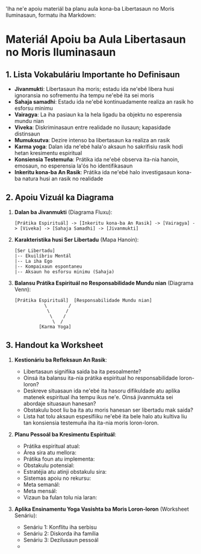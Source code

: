 'Iha ne'e apoiu materiál ba planu aula kona-ba Libertasaun no Moris Iluminasaun, formatu iha Markdown:

# Materiál Apoiu ba Aula Libertasaun no Moris Iluminasaun

## 1. Lista Vokabuláriu Importante ho Definisaun

- **Jivanmukti**: Libertasaun iha moris; estadu ida ne'ebé libera husi ignoransia no sofrementu iha tempu ne'ebé ita sei moris
- **Sahaja samadhi**: Estadu ida ne'ebé kontinuadamente realiza an rasik ho esforsu minimu
- **Vairagya**: La iha pasiaun ka la hela ligadu ba objektu no esperensia mundu nian
- **Viveka**: Diskriminasaun entre realidade no ilusaun; kapasidade distinsaun
- **Mumuksutva**: Dezire intenso ba libertasaun ka realiza an rasik
- **Karma yoga**: Dalan ida ne'ebé hala'o aksaun ho sakrifisiu rasik hodi hetan kresimentu espiritual
- **Konsiensia Testemuña**: Prátika ida ne'ebé observa ita-nia hanoin, emosaun, no esperensia la'ós ho identifikasaun
- **Inkeritu kona-ba An Rasik**: Prátika ida ne'ebé halo investigasaun kona-ba natura husi an rasik no realidade

## 2. Apoiu Vizuál ka Diagrama

1. **Dalan ba Jivanmukti** (Diagrama Fluxu):
   ```
   [Prátika Espirituál] -> [Inkeritu kona-ba An Rasik] -> [Vairagya] -> [Viveka] -> [Sahaja Samadhi] -> [Jivanmukti]
   ```

2. **Karakteristika husi Ser Libertadu** (Mapa Hanoin):
   ```
   [Ser Libertadu]
   |-- Ekuilíbriu Mentál
   |-- La iha Ego
   |-- Kompaixaun espontaneu
   |-- Aksaun ho esforsu minimu (Sahaja)
   ```

3. **Balansu Prátika Espirituál no Responsabilidade Mundu nian** (Diagrama Venn):
   ```
   [Prátika Espirituál]  [Responsabilidade Mundu nian]
              \        /
               \      /
                \    /
                 \  /
            [Karma Yoga]
   ```

## 3. Handout ka Worksheet

1. **Kestionáriu ba Refleksaun An Rasik**:
   - Libertasaun signifika saida ba ita pesoalmente?
   - Oinsá ita balansu ita-nia prátika espiritual ho responsabilidade loron-loron?
   - Deskreve situasaun ida ne'ebé ita hasoru difikuldade atu aplika matenek espiritual iha tempu ikus ne'e. Oinsá jivanmukta sei abordaje situasaun hanesan?
   - Obstakulu boot liu ba ita atu moris hanesan ser libertadu mak saida?
   - Lista hat tolu aksaun espesífiiku ne'ebé ita bele halo atu kultiva liu tan konsiensia testemuña iha ita-nia moris loron-loron.

2. **Planu Pessoál ba Kresimentu Espirituál**:
   - Prátika espiritual atual:
   - Área sira atu mellora:
   - Prátika foun atu implementa:
   - Obstakulu potensial:
   - Estratéjia atu atinji obstakulu sira:
   - Sistemas apoiu no rekursu:
   - Meta semanál:
   - Meta mensál:
   - Vizaun ba fulan tolu nia laran:

3. **Aplika Ensinamentu Yoga Vasishta ba Moris Loron-loron** (Worksheet Senáriu):
   - Senáriu 1: Konflitu iha serbisu
   - Senáriu 2: Diskorda iha família
   - Senáriu 3: Dezilusaun pessoál
   -
